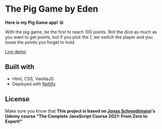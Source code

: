 # The Pig Game by Eden

**Here is my Pig Game app!** 😁

With the pig game, be the first to reach 100 points. Roll the dice as much as you want to get points, but if you pick the 1, we switch the player and you loose the points you forget to hold.

[Live demo](https://pig-game-ed.netlify.app/)

## Built with

- Html, CSS, VanillaJS
- Deployed with [Netlify](https://www.netlify.com/)

## License

Make sure you know that **This project is based on [Jonas Schmedtmann](https://github.com/jonasschmedtmann)'s Udemy course "The Complete JavaScript Course 2021: From Zero to Expert!"**
